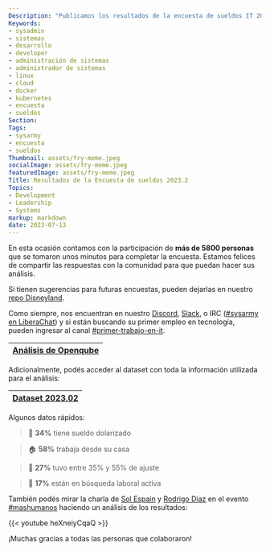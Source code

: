 ```yaml
---
Description: "Publicamos los resultados de la encuesta de sueldos IT 2023.2"
Keywords:
- sysadmin 
- sistemas
- desarrollo
- developer
- administración de sistemas
- administrador de sistemas
- linux
- cloud
- docker
- kubernetes
- encuesta
- sueldos
Section: 
Tags:
- sysarmy
- encuesta
- sueldos
Thumbnail: assets/fry-meme.jpeg
socialImage: assets/fry-meme.jpeg
featuredImage: assets/fry-meme.jpeg
Title: Resultados de la Encuesta de sueldos 2023.2
Topics:
- Development
- Leadership
- Systems
markup: markdown
date: 2023-07-13
---
```


En esta ocasión contamos con la participación de **más de 5800 personas** que se tomaron unos minutos para completar la encuesta. Estamos felices de compartir las respuestas con la comunidad para que puedan hacer sus análisis.

Si tienen sugerencias para futuras encuestas, pueden dejarlas en nuestro [repo Disneyland](https://github.com/sysarmy/disneyland/issues).

Como siempre, nos encuentran en nuestro [Discord](https://sysar.my/discord), [Slack](https://sysar.my/slack), o IRC ([#sysarmy en LiberaChat](https://web.libera.chat/?channel=#sysarmy)) y si están buscando su primer empleo en tecnología, pueden ingresar al canal [#primer-trabajo-en-it](https://discord.com/channels/128531369788833793/766105730801467422).

| [Análisis de Openqube](https://openqube.io/sueldos) |
| :-------------------------------------------------: |

Adicionalmente, podés acceder al dataset con toda la información utilizada para el análisis:

| [Dataset 2023.02](https://sysar.my/sueldos20232arg) |
| :-------------------------------------------------: |

Algunos datos rápidos:

> 💸 **34%** tiene sueldo dolarizado

> 🏠 **58%** trabaja desde su casa

> 🔧 **27%** tuvo entre 35% y 55% de ajuste

> 🔎 **17%** están en búsqueda laboral activa

También podés mirar la charla de [Sol Espain](https://www.linkedin.com/in/mar%C3%ADa-sol-espain-641ba013b/) y [Rodrigo Díaz](https://linktr.ee/rodrigofdiaz) en el evento [#mashumanos](https://mashumanos.hr/) haciendo un análisis de los resultados:

{{< youtube heXneiyCqaQ >}}

¡Muchas gracias a todas las personas que colaboraron!